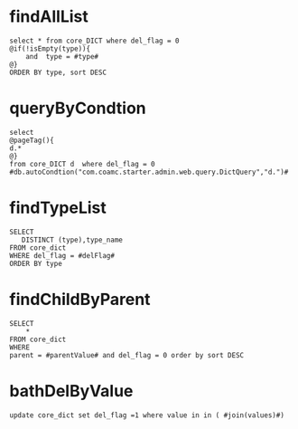 findAllList
===
	select * from core_DICT where del_flag = 0
	@if(!isEmpty(type)){
	    and  type = #type#
	@}
	ORDER BY type, sort DESC

queryByCondtion
===
	select
	@pageTag(){
	d.*
	@}
	from core_DICT d  where del_flag = 0
    #db.autoCondtion("com.coamc.starter.admin.web.query.DictQuery","d.")#

findTypeList
===
    SELECT
       DISTINCT (type),type_name
    FROM core_dict
    WHERE del_flag = #delFlag#
    ORDER BY type



findChildByParent
===
    SELECT
        *
    FROM core_dict
    WHERE
    parent = #parentValue# and del_flag = 0 order by sort DESC


bathDelByValue
===
    update core_dict set del_flag =1 where value in in ( #join(values)#)
   